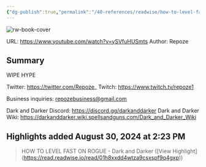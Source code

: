 ```yaml
---
{"dg-publish":true,"permalink":"/40-references/readwise/how-to-level-fast-on-rogue-dark-and-darker/","tags":["rw/articles"]}
---
```


![rw-book-cover](https://i.ytimg.com/vi/ySVfuHUSmts/maxresdefault.jpg)
  
URL: https://www.youtube.com/watch?v=ySVfuHUSmts
Author: Repoze

## Summary

WIPE HYPE

Twitter: https://twitter.com/Repoze_
Twitch: https://www.twitch.tv/repoze1

Business inquiries: repozebusiness@gmail.com

Dark and Darker Discord: https://discord.gg/darkanddarker
Dark and Darker Wiki: https://darkanddarker.wiki.spellsandguns.com/Dark_and_Darker_Wiki

## Highlights added August 30, 2024 at 2:23 PM
>HOW TO LEVEL FAST ON ROGUE - Dark and Darker ([View Highlight] (https://read.readwise.io/read/01h8xxdd4wtza9csxspf9q4gxp))


